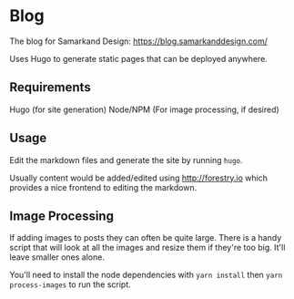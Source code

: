 # Blog

The blog for Samarkand Design: https://blog.samarkanddesign.com/

Uses Hugo to generate static pages that can be deployed anywhere.

## Requirements

Hugo (for site generation)
Node/NPM (For image processing, if desired)

## Usage

Edit the markdown files and generate the site by running `hugo`.

Usually content would be added/edited using http://forestry.io which provides a nice frontend to editing the markdown.

## Image Processing

If adding images to posts they can often be quite large. There is a handy script that will look at all the images and resize them if they're too big. It'll leave smaller ones alone.

You'll need to install the node dependencies with `yarn install` then `yarn process-images` to run the script.

